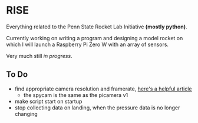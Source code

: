 # RISE

Everything related to the Penn State Rocket Lab Initiative **(mostly python)**.

Currently working on writing a program and designing a model rocket on which I will launch a Raspberry Pi Zero W with an array of sensors.

Very much still *in progress*.


## To Do

- find appropriate camera resolution and framerate, [here's a helpful article](https://picamera.readthedocs.io/en/release-1.10/fov.html)
  - the spycam is the same as the picamera v1
- make script start on startup
- stop collecting data on landing, when the pressure data is no longer changing

